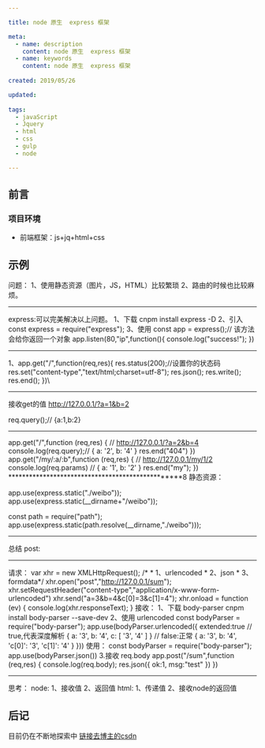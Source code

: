 ```yaml
---

title: node 原生  express 框架

meta:
  - name: description
    content: node 原生  express 框架
  - name: keywords
	content: node 原生  express 框架
	
created: 2019/05/26

updated: 
 
tags:
  - javaScript
  - Jquery
  - html
  - css
  - gulp
  - node

---
```


## 前言

### 项目环境
- 前端框架：js+jq+html+css

## 示例



问题：
    1、使用静态资源（图片，JS，HTML）比较繁琐
    2、路由的时候也比较麻烦。
 *****************************************
express:可以完美解决以上问题。
 1、下载
    cnpm install express -D
 2、引入
    const express = require("express");
 3、使用
    const app = express();// 该方法会给你返回一个对象
    app.listen(80,"ip",function(){
        console.log("success!");
    })
 *********************************************
 1、app.get("/",function(req,res){
    res.status(200);//设置你的状态码
    res.set("content-type","text/html;charset=utf-8");
    res.json();
    res.write();
    res.end();
 })\
 **************************************
 接收get的值
 http://127.0.0.1/?a=1&b=2

 req.query();// {a:1,b:2}

 ********************************************************
 app.get("/",function (req,res) {
     // http://127.0.0.1/?a=2&b=4
     console.log(req.query);// { a: '2', b: '4' }
     res.end("404")
 })
 app.get("/my/:a/:b",function (req,res) {
     // http://127.0.0.1/my/1/2
     console.log(req.params) // { a: '1', b: '2' }
     res.end("my");
 })
 *************************************************8
 静态资源：

 app.use(express.static("./weibo"));
 app.use(express.static(__dirname+"/weibo"));

 const path = require("path");
  app.use(express.static(path.resolve(__dirname,"./weibo")));

  ****************************************************************
总结
post:
 ************************************
 请求：
      var xhr = new XMLHttpRequest();
        /*
        * 1、urlencoded
        * 2、json
        * 3、formdata*/
        xhr.open("post","http://127.0.0.1/sum");
        xhr.setRequestHeader("content-type","application/x-www-form-urlencoded")
        xhr.send("a=3&b=4&c[0]=3&c[1]=4");
        xhr.onload = function (ev) {
            console.log(xhr.responseText);
        }
 接收：
    1、下载 body-parser
        cnpm install body-parser --save-dev
    2、使用 urlencoded
        const bodyParser = require("body-parser");
        app.use(bodyParser.urlencoded({
            extended:true
            // true,代表深度解析   { a: '3', b: '4', c: [ '3', '4' ] }
            // false:正常   { a: '3', b: '4', 'c[0]': '3', 'c[1]': '4' }
        }))
        使用：
        const bodyParser = require("body-parser");
        app.use(bodyParser.json())
    3.接收  req.body
        app.post("/sum",function (req,res) {
            console.log(req.body);
            res.json({
                ok:1,
                msg:"test"
            })
        })

********************************************************************************
思考：
    node:
    1、接收值
    2、返回值
    html:
    1、传递值
    2、接收node的返回值


## 后记
目前仍在不断地探索中
[链接去博主的csdn](https://blog.csdn.net/mlonly)              


